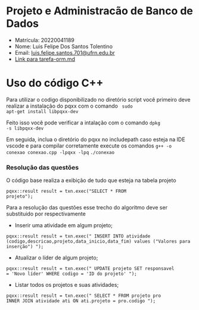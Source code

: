 # Projeto e Administracão de Banco de Dados  

- Matrícula: 20220041189 
- Nome: Luis Felipe Dos Santos Tolentino 
- Email: luis.felipe.santos.701@ufrn.edu.br  
- [Link para tarefa-orm.md](https://github.com/Luisf66/Projeto-e-Administra-o-de-Banco-de-Dados/blob/main/tarefas/orm/tarefa-orm.md)

# Uso do código C++

Para utilizar o codigo disponibilizado no diretório script você primeiro deve realizar a instalação do pqxx com o comando 
<code> sudo apt-get install libpqxx-dev</code>

Feito isso você pode verificar a intalação com o comando
<code>dpkg -s libpqxx-dev</code>

Em seguida, inclua o diretório do pqxx no includepath caso esteja na IDE vscode e para compilar corretamente execute os comandos
<code>g++ -o conexao conexao.cpp -lpqxx -lpq</code>
<code>./conexao</code>

### Resolução das questões

O código base realiza a exibição de tudo que esteja na tabela projeto

<code>pqxx::result result = txn.exec("SELECT * FROM projeto");</code>

Para a resolução das questões esse trecho do algoritmo deve ser substituido por respectivamente

- Inserir uma atividade em algum projeto;

<code>pqxx::result result = txn.exec("
    INSERT INTO atividade (codigo,descricao,projeto,data_inicio,data_fim) 
    values ("Valores para inserção")
    ");</code>
- Atualizar o líder de algum projeto;

<code>pqxx::result result = txn.exec("
    UPDATE projeto
    SET responsavel = 'Novo líder'
    WHERE codigo = 'ID do projeto'
    ");</code>
- Listar todos os projetos e suas atividades;

<code>pqxx::result result = txn.exec("
    SELECT * 
FROM projeto pro INNER JOIN atividade ati
ON ati.projeto = pro.codigo
    ");</code>